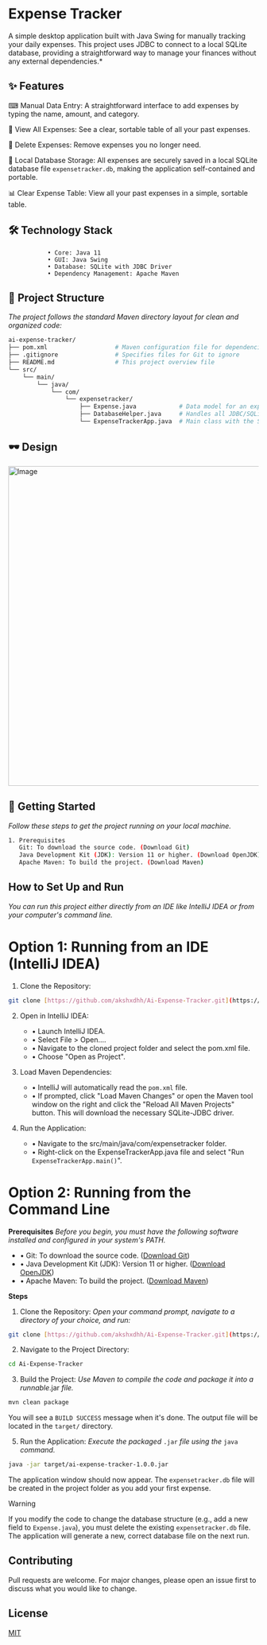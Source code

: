 # Expense Tracker
A simple desktop application built with Java Swing for manually tracking your daily expenses. This project uses JDBC to connect to a local SQLite database, providing a straightforward way to manage your finances without any external dependencies.*

## ✨ Features

⌨ Manual Data Entry: A straightforward interface to add expenses by typing the name, amount, and category.

💯 View All Expenses: See a clear, sortable table of all your past expenses.

🚮 Delete Expenses: Remove expenses you no longer need.

📁 Local Database Storage: All expenses are securely saved in a local SQLite database file `expensetracker.db`, making the application self-contained and portable.

📊 Clear Expense Table: View all your past expenses in a simple, sortable table.

## 🛠️ Technology Stack
               • Core: Java 11
               • GUI: Java Swing
               • Database: SQLite with JDBC Driver
               • Dependency Management: Apache Maven

## 📂 Project Structure

*The project follows the standard Maven directory layout for clean and organized code:*
```bash
ai-expense-tracker/
├── pom.xml                   # Maven configuration file for dependencies
├── .gitignore                # Specifies files for Git to ignore
├── README.md                 # This project overview file
└── src/
    └── main/
        └── java/
            └── com/
                └── expensetracker/
                    ├── Expense.java            # Data model for an expense
                    ├── DatabaseHelper.java     # Handles all JDBC/SQLite operations
                    └── ExpenseTrackerApp.java  # Main class with the Swing GUI
```

## 🕶 Design
<img width="784" height="643" alt="Image" src="https://github.com/user-attachments/assets/9584f7f7-d3a6-4f32-9a80-990c9f6e6aca" />

## 🚀 Getting Started

*Follow these steps to get the project running on your local machine.*
```bash
1. Prerequisites
   Git: To download the source code. (Download Git)
   Java Development Kit (JDK): Version 11 or higher. (Download OpenJDK)
   Apache Maven: To build the project. (Download Maven)
 ``` 

## How to Set Up and Run

*You can run this project either directly from an IDE like IntelliJ IDEA or from your computer's command line.*

# Option 1: Running from an IDE (IntelliJ IDEA)

1. Clone the Repository:
```bash
git clone [https://github.com/akshxdhh/Ai-Expense-Tracker.git](https://github.com/akshxdhh/Ai-Expense-Tracker.git)
```
2. Open in IntelliJ IDEA:
   - • Launch IntelliJ IDEA.
   - • Select File > Open....
   - • Navigate to the cloned project folder and select the pom.xml file.
   - • Choose "Open as Project".

3. Load Maven Dependencies:
   - • IntelliJ will automatically read the `pom.xml` file.
   - • If prompted, click "Load Maven Changes" or open the Maven tool window on the right and click the "Reload All Maven Projects" button. This will download the necessary SQLite-JDBC driver.

4. Run the Application:
   - • Navigate to the src/main/java/com/expensetracker folder.
   - • Right-click on the ExpenseTrackerApp.java file and select "Run `ExpenseTrackerApp.main()`".

# Option 2: Running from the Command Line

**Prerequisites**
*Before you begin, you must have the following software installed and configured in your system's PATH.*
   - • Git: To download the source code. ([Download Git](https://git-scm.com/downloads))
   - • Java Development Kit (JDK): Version 11 or higher. ([Download OpenJDK](https://adoptium.net/))
   - • Apache Maven: To build the project. ([Download Maven](https://maven.apache.org/download.cgi))

**Steps**

1. Clone the Repository:
*Open your command prompt, navigate to a directory of your choice, and run:*
```bash
git clone [https://github.com/akshxdhh/Ai-Expense-Tracker.git](https://github.com/akshxdhh/Ai-Expense-Tracker.git)
```
2. Navigate to the Project Directory:
```bash
cd Ai-Expense-Tracker
```

3. Build the Project:
*Use Maven to compile the code and package it into a runnable*.jar *file.*
```bash
mvn clean package
```
You will see a `BUILD SUCCESS` message when it's done. The output file will be located in the `target/` directory.

5. Run the Application:
*Execute the packaged* `.jar` *file using the* `java` *command.*
```bash
java -jar target/ai-expense-tracker-1.0.0.jar
```

The application window should now appear. The `expensetracker.db` file will be created in the project folder as you add your first expense.

> [!WARNING]
>If you modify the code to change the database structure (e.g., add a new field to `Expense.java`), you must delete the existing `expensetracker.db` file. The application will generate a new, correct database file on the next run.

## Contributing

Pull requests are welcome. For major changes, please open an issue first
to discuss what you would like to change.

## License

[MIT](https://choosealicense.com/licenses/mit/)
